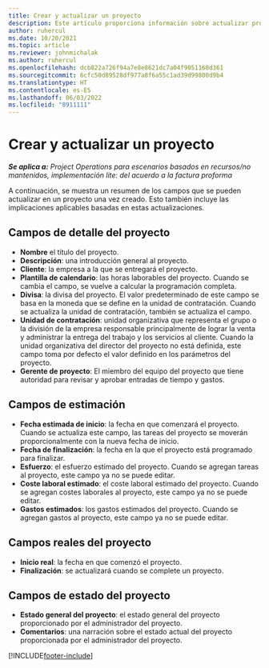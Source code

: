 ```yaml
---
title: Crear y actualizar un proyecto
description: Este artículo proporciona información sobre actualizar proyectos en Project Operations.
author: ruhercul
ms.date: 10/20/2021
ms.topic: article
ms.reviewer: johnmichalak
ms.author: ruhercul
ms.openlocfilehash: dcb822a726f94a7e8e8621dc7a04f9051168d361
ms.sourcegitcommit: 6cfc50d89528df977a8f6a55c1ad39d99800d9b4
ms.translationtype: HT
ms.contentlocale: es-ES
ms.lasthandoff: 06/03/2022
ms.locfileid: "8911111"
---
```

# <a name="create-and-update-a-project"></a>Crear y actualizar un proyecto

_**Se aplica a:** Project Operations para escenarios basados en recursos/no mantenidos, implementación lite: del acuerdo a la factura proforma_

A continuación, se muestra un resumen de los campos que se pueden actualizar en un proyecto una vez creado. Esto también incluye las implicaciones aplicables basadas en estas actualizaciones.

## <a name="project-detail-fields"></a>Campos de detalle del proyecto

- **Nombre** el título del proyecto.
- **Descripción**: una introducción general al proyecto.
- **Cliente**: la empresa a la que se entregará el proyecto.
- **Plantilla de calendario**: las horas laborables del proyecto. Cuando se cambia el campo, se vuelve a calcular la programación completa.
- **Divisa**: la divisa del proyecto. El valor predeterminado de este campo se basa en la moneda que se define en la unidad de contratación. Cuando se actualiza la unidad de contratación, también se actualiza el campo.
- **Unidad de contratación**: unidad organizativa que representa el grupo o la división de la empresa responsable principalmente de lograr la venta y administrar la entrega del trabajo y los servicios al cliente.  Cuando la unidad organizativa del director del proyecto no está definida, este campo toma por defecto el valor definido en los parámetros del proyecto.
- **Gerente de proyecto**: El miembro del equipo del proyecto que tiene autoridad para revisar y aprobar entradas de tiempo y gastos.

## <a name="estimate-fields"></a>Campos de estimación

- **Fecha estimada de inicio**: la fecha en que comenzará el proyecto. Cuando se actualiza este campo, las tareas del proyecto se moverán proporcionalmente con la nueva fecha de inicio.
- **Fecha de finalización**: la fecha en la que el proyecto está programado para finalizar.
- **Esfuerzo**: el esfuerzo estimado del proyecto. Cuando se agregan tareas al proyecto, este campo ya no se puede editar.
- **Coste laboral estimado**: el coste laboral estimado del proyecto. Cuando se agregan costes laborales al proyecto, este campo ya no se puede editar.
- **Gastos estimados**: los gastos estimados del proyecto. Cuando se agregan gastos al proyecto, este campo ya no se puede editar.

## <a name="project-actual-fields"></a>Campos reales del proyecto
- **Inicio real**: la fecha en que comenzó el proyecto.
- **Finalización**: se actualizará cuando se complete un proyecto.

## <a name="project-status-fields"></a>Campos de estado del proyecto

- **Estado general del proyecto**: el estado general del proyecto proporcionado por el administrador del proyecto.
- **Comentarios**: una narración sobre el estado actual del proyecto proporcionada por el administrador del proyecto.



[!INCLUDE[footer-include](../includes/footer-banner.md)]
